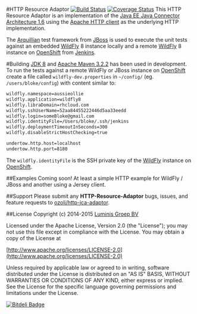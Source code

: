 #HTTP Resource Adaptor [![Build Status](http://ec2-52-5-86-189.compute-1.amazonaws.com/job/http-jca/badge/icon?style=plastic)](http://ec2-52-5-86-189.compute-1.amazonaws.com/job/http-jca/) [![Coverage Status](https://coveralls.io/repos/ozoli/http-jca-adaptor/badge.svg?branch=develop)](https://coveralls.io/r/ozoli/http-jca-adaptor?branch=develop)
This HTTP Resource Adaptor is an implementation of the [Java EE Java Connector Architecture 1.6](http://en.wikipedia.org/wiki/Java_EE_Connector_Architecture) using the [Apache HTTP client](https://hc.apache.org/httpcomponents-client-ga/) as the underlying HTTP implementation. 

The [Arquillian](http://arquillian.org/) test framework from [JBoss](http://www.jboss.org/) is used to execute the unit tests against an embedded [WildFly](http://wildfly.org/) 8 instance locally and a remote [WildFly](http://wildfly.org/) 8 instance on  [OpenShift](http://openshift.redhat.com) from [Jenkins](https://jenkins-ci.org/).

#Building
[JDK 8](http://www.oracle.com/technetwork/java/javase/overview/index.html) and [Apache Maven 3.2.2](https://maven.apache.org/) has been used in development. 
To run the tests against a remote WildFly or JBoss instance on [OpenShift](http://openshift.redhat.com) create a file called `wildfly-dev.properties` in `~/config/` (eg. `/users/bloke/config`) with content similar to:

```bash
wildfly.namespace=aussieollie
wildfly.application=wildfly8
wildfly.libraDomain=rhcloud.com
wildfly.sshUserName=52aa84455222446d5aa33eedd
wildfly.login=someBloke@gmail.com
wildfly.identityFile=/Users/bloke/.ssh/jenkins
wildfly.deploymentTimeoutInSeconds=300
wildfly.disableStrictHostChecking=true

undertow.http.host=localhost
undertow.http.port=8180
```

The `wildfly.identityFile` is the SSH private key of the [WildFly](http://wildfly.org/) instance on [OpenShift](http://openshift.redhat.com).

##Examples
Coming soon! At least a simple HTTP example for WildFly / JBoss and another using a Jersey client.

##Support
Please submit any **HTTP-Resource-Adaptor** bugs, issues, and feature requests to [ozoli/http-jca-adaptor](//github.com/ozoli/http-jca-adaptor/issues).

##License
Copyright (c) 2014-2015 [Luminis Groep BV](http://lumins.eu)

Licensed under the Apache License, Version 2.0 (the "License");
you may not use this file except in compliance with the License.
You may obtain a copy of the License at

[http://www.apache.org/licenses/LICENSE-2.0](http://www.apache.org/licenses/LICENSE-2.0)

Unless required by applicable law or agreed to in writing, software
distributed under the License is distributed on an "AS IS" BASIS,
WITHOUT WARRANTIES OR CONDITIONS OF ANY KIND, either express or implied.
See the License for the specific language governing permissions and
limitations under the License.


[![Bitdeli Badge](https://d2weczhvl823v0.cloudfront.net/ozoli/http-jca-adaptor/trend.png)](https://bitdeli.com/free "Bitdeli Badge")

